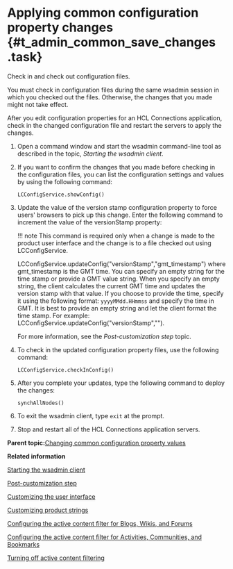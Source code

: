 # Applying common configuration property changes {#t_admin_common_save_changes .task}

Check in and check out configuration files.

You must check in configuration files during the same wsadmin session in which you checked out the files. Otherwise, the changes that you made might not take effect.

After you edit configuration properties for an HCL Connections application, check in the changed configuration file and restart the servers to apply the changes.

1.  Open a command window and start the wsadmin command-line tool as described in the topic, *Starting the wsadmin client*.

2.  If you want to confirm the changes that you made before checking in the configuration files, you can list the configuration settings and values by using the following command:

    ```
    LCConfigService.showConfig()
    ```

3.  Update the value of the version stamp configuration property to force users' browsers to pick up this change. Enter the following command to increment the value of the versionStamp property:

    !!! note
    This command is required only when a change is made to the product user interface and the change is to a file checked out using LCConfigService.

    LCConfigService.updateConfig\("versionStamp","gmt\_timestamp"\) where gmt\_timestamp is the GMT time. You can specify an empty string for the time stamp or provide a GMT value string. When you specify an empty string, the client calculates the current GMT time and updates the version stamp with that value. If you choose to provide the time, specify it using the following format: `yyyyMMdd.HHmmss` and specify the time in GMT. It is best to provide an empty string and let the client format the time stamp. For example: LCConfigService.updateConfig\("versionStamp",""\).

    For more information, see the *Post-customization step* topic.

4.  To check in the updated configuration property files, use the following command:

    ```
    LCConfigService.checkInConfig()
    ```

5.  After you complete your updates, type the following command to deploy the changes:

    ```
    synchAllNodes()
    ```

6.  To exit the wsadmin client, type `exit` at the prompt.

7.  Stop and restart all of the HCL Connections application servers.


**Parent topic:**[Changing common configuration property values](../admin/t_admin_common_changing_config.md)

**Related information**  


[Starting the wsadmin client](../admin/t_admin_wsadmin_starting.md)

[Post-customization step](../customize/t_admin_common_customize_postreq.md)

[Customizing the user interface](../customize/t_admin_common_customize_main.md)

[Customizing product strings](../customize/t_customize_strings_global.md)

[Configuring the active content filter for Blogs, Wikis, and Forums](../secure/t_sec_change_acf_config.md)

[Configuring the active content filter for Activities, Communities, and Bookmarks](../secure/t_sec_change_acf_config_ckeditor.md)

[Turning off active content filtering](../secure/t_admin_common_turn_off_filter.md)

